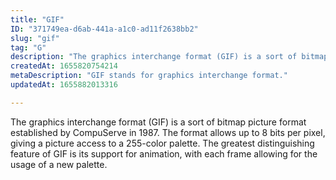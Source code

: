 ```yaml
---
title: "GIF"
ID: "371749ea-d6ab-441a-a1c0-ad11f2638bb2"
slug: "gif"
tag: "G"
description: "The graphics interchange format (GIF) is a sort of bitmap picture format established by CompuServe in 1987. The format allows up to 8 bits per pixel, giving a picture access to a 255-color palette. The greatest distinguishing feature of GIF is its support for animation, with each frame allowing for the usage of a new palette."
createdAt: 1655820754214
metaDescription: "GIF stands for graphics interchange format."
updatedAt: 1655882013316

---
```

The graphics interchange format (GIF) is a sort of bitmap picture format established by CompuServe in 1987. The format allows up to 8 bits per pixel, giving a picture access to a 255-color palette. The greatest distinguishing feature of GIF is its support for animation, with each frame allowing for the usage of a new palette.